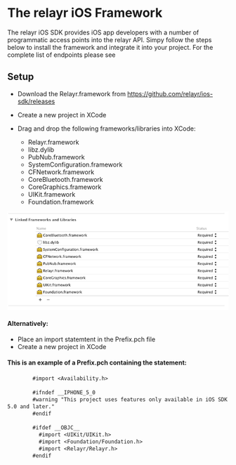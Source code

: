 # The relayr iOS Framework 

The relayr iOS SDK provides iOS app developers with a number of programmatic access points into the relayr API. Simpy follow the steps below to install the framework and integrate it into your project. For the complete list of endpoints please see 

## Setup

* Download the Relayr.framework from <a href="https://github.com/relayr/ios-sdk/releases" target="_blank"> https://github.com/relayr/ios-sdk/releases </a> 
* Create a new project in XCode
* Drag and drop the following frameworks/libraries into XCode:
	
	* Relayr.framework
	* libz.dylib
	* PubNub.framework
	* SystemConfiguration.framework
	* CFNetwork.framework
	* CoreBluetooth.framework
	* CoreGraphics.framework
	* UIKit.framework
	* Foundation.framework

![](assets/frameworks.png)

#### Alternatively:

* Place an import statemtent in the Prefix.pch file
* Create a new project in XCode

#### This is an example of a Prefix.pch containing the statement:

	
			
			#import <Availability.h>
		
			#ifndef __IPHONE_5_0
			#warning "This project uses features only available in iOS SDK 5.0 and later."
			#endif
			
			#ifdef __OBJC__
			  #import <UIKit/UIKit.h>
			  #import <Foundation/Foundation.h>
			  #import <Relayr/Relayr.h>
			#endif
	

